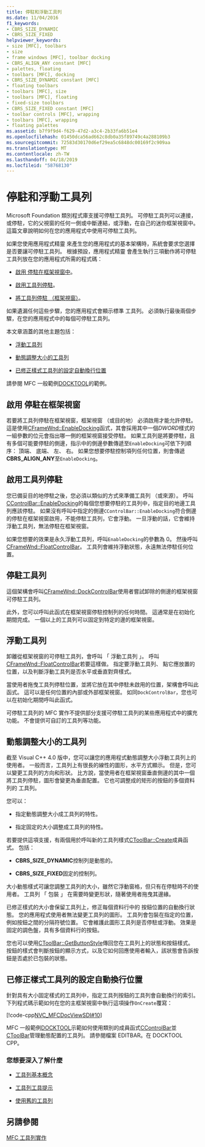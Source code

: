 ```yaml
---
title: 停駐和浮動工具列
ms.date: 11/04/2016
f1_keywords:
- CBRS_SIZE_DYNAMIC
- CBRS_SIZE_FIXED
helpviewer_keywords:
- size [MFC], toolbars
- size
- frame windows [MFC], toolbar docking
- CBRS_ALIGN_ANY constant [MFC]
- palettes, floating
- toolbars [MFC], docking
- CBRS_SIZE_DYNAMIC constant [MFC]
- floating toolbars
- toolbars [MFC], size
- toolbars [MFC], floating
- fixed-size toolbars
- CBRS_SIZE_FIXED constant [MFC]
- toolbar controls [MFC], wrapping
- toolbars [MFC], wrapping
- floating palettes
ms.assetid: b7f9f9d4-f629-47d2-a3c4-2b33fa6b51e4
ms.openlocfilehash: 01450dca56ad662c8db0a35f89749c4a288109b3
ms.sourcegitcommit: 72583d30170d6ef29ea5c6848dc00169f2c909aa
ms.translationtype: MT
ms.contentlocale: zh-TW
ms.lasthandoff: 04/18/2019
ms.locfileid: "58768130"
---
```

# <a name="docking-and-floating-toolbars"></a>停駐和浮動工具列

Microsoft Foundation 類別程式庫支援可停駐工具列。 可停駐工具列可以連接，或停駐，它的父視窗的任何一側或中斷連結，或浮動，在自己的迷你框架視窗中。 這篇文章說明如何在您的應用程式中使用可停駐工具列。

如果您使用應用程式精靈 來產生您的應用程式的基本架構時，系統會要求您選擇是否要讓可停駐工具列。 根據預設，應用程式精靈 會產生執行三項動作將可停駐工具列放在您的應用程式所需的程式碼：

- [啟用 停駐在框架視窗中](#_core_enabling_docking_in_a_frame_window)。

- [啟用工具列停駐](#_core_enabling_docking_for_a_toolbar)。

- [將工具列停駐 （框架視窗）](#_core_docking_the_toolbar)。

如果遺漏任何這些步驟，您的應用程式會顯示標準 工具列。 必須執行最後兩個步驟，在您的應用程式中的每個可停駐工具列。

本文章涵蓋的其他主題包括：

- [浮動工具列](#_core_floating_the_toolbar)

- [動態調整大小的工具列](#_core_dynamically_resizing_the_toolbar)

- [已修正樣式工具列的設定自動換行位置](#_core_setting_wrap_positions_for_a_fixed_style_toolbar)

請參閱 MFC 一般範例[DOCKTOOL](../overview/visual-cpp-samples.md)的範例。

##  <a name="_core_enabling_docking_in_a_frame_window"></a> 啟用 停駐在框架視窗

若要將工具列停駐在框架視窗，框架視窗 （或目的地） 必須啟用才能允許停駐。 這是使用[CFrameWnd::EnableDocking](../mfc/reference/cframewnd-class.md#enabledocking)函式，其會採用其中一個*DWORD*樣式的一組參數的位元會指出哪一側的框架視窗接受停駐。 如果工具列是將要停駐，且有多個可能要停駐的側邊，指示中的側邊參數傳遞至`EnableDocking`可依下列順序： 頂端、 底端、 左、 右。 如果您想要停駐控制項列任何位置，則會傳遞**CBRS_ALIGN_ANY**至`EnableDocking`。

##  <a name="_core_enabling_docking_for_a_toolbar"></a> 啟用工具列停駐

您已備妥目的地停駐之後，您必須以類似的方式來準備工具列 （或來源）。 呼叫[CControlBar::EnableDocking](../mfc/reference/ccontrolbar-class.md#enabledocking)的每個您想要停駐的工具列中，指定目的地邊工具列應該停駐。 如果沒有呼叫中指定的側邊`CControlBar::EnableDocking`符合側邊的停駐在框架視窗啟用，不能停駐工具列，它會浮動。 一旦浮動的話，它會維持浮動工具列，無法停駐在框架視窗。

如果您想要的效果是永久浮動工具列，呼叫`EnableDocking`的參數為 0。 然後呼叫[CFrameWnd::FloatControlBar](../mfc/reference/cframewnd-class.md#floatcontrolbar)。 工具列會維持浮動狀態，永遠無法停駐任何位置。

##  <a name="_core_docking_the_toolbar"></a> 停駐工具列

這個架構會呼叫[CFrameWnd::DockControlBar](../mfc/reference/cframewnd-class.md#dockcontrolbar)使用者嘗試卸除的側邊的框架視窗可停駐工具列。

此外，您可以呼叫此函式在框架視窗停駐控制列的任何時間。 這通常是在初始化期間完成。 一個以上的工具列可以固定到特定的邊的框架視窗。

##  <a name="_core_floating_the_toolbar"></a> 浮動工具列

卸離從框架視窗的可停駐工具列，會呼叫 「 浮動工具列 」。 呼叫[CFrameWnd::FloatControlBar](../mfc/reference/cframewnd-class.md#floatcontrolbar)若要這樣做。 指定要浮動工具列、 點它應放置的位置，以及判斷浮動工具列是否水平或垂直對齊樣式。

當使用者拖曳工具列停駐位置，並將它放在其中停駐未啟用的位置，架構會呼叫此函式。 這可以是任何位置的內部或外部框架視窗。 如同`DockControlBar`，您也可以在初始化期間呼叫此函式。

可停駐工具列的 MFC 實作不提供部分支援可停駐工具列的某些應用程式中的擴充功能。 不會提供可自訂的工具列等功能。

##  <a name="_core_dynamically_resizing_the_toolbar"></a> 動態調整大小的工具列

截至 Visual C++ 4.0 版中，您可以讓您的應用程式動態調整大小浮動工具列上的使用者。 一般而言，工具列上有很長的線性的圖形，水平方式顯示。 但是，您可以變更工具列的方向和形狀。 比方說，當使用者在框架視窗垂直側邊的其中一個將工具列停駐，圖形會變更為垂直配置。 它也可調整成的矩形的按鈕的多個資料列的 工具列。

您可以：

- 指定動態調整大小成工具列的特性。

- 指定固定的大小調整成工具列的特性。

若要提供這項支援，有兩個用於呼叫新的工具列樣式[CToolBar::Create](../mfc/reference/ctoolbar-class.md#create)成員函式。 包括：

- **CBRS_SIZE_DYNAMIC**控制列是動態的。

- **CBRS_SIZE_FIXED**固定的控制列。

大小動態樣式可讓您調整工具列的大小，雖然它浮動窗格，但只有在停駐時不的使用者。 工具列 「 包裝 」 在需要時變更形狀，隨著使用者拖曳其邊緣。

已修正樣式的大小會保留工具列上，修正每個資料行中的 按鈕位置的自動換行狀態。 您的應用程式使用者無法變更工具列的圖形。 工具列會包裝在指定的位置，例如按鈕之間的分隔符號位置。 它會維護此圖形工具列是否停駐或浮動。 效果是固定的調色盤，具有多個資料行的按鈕。

您也可以使用[CToolBar::GetButtonStyle](../mfc/reference/ctoolbar-class.md#getbuttonstyle)傳回您在工具列上的狀態和按鈕樣式。 按鈕的樣式會判斷按鈕的顯示方式，以及它如何回應使用者輸入，該狀態會告訴按鈕是否處於已包裝的狀態。

##  <a name="_core_setting_wrap_positions_for_a_fixed_style_toolbar"></a> 已修正樣式工具列的設定自動換行位置

針對具有大小固定樣式的工具列中，指定工具列按鈕的工具列會自動換行的索引。 下列程式碼示範如何在您的主框架視窗中執行這項操作`OnCreate`覆寫：

[!code-cpp[NVC_MFCDocViewSDI#10](../mfc/codesnippet/cpp/docking-and-floating-toolbars_1.cpp)]

MFC 一般範例[DOCKTOOL](../overview/visual-cpp-samples.md)示範如何使用類別的成員函式[CControlBar](../mfc/reference/ccontrolbar-class.md)並[CToolBar](../mfc/reference/ctoolbar-class.md)管理動態配置的工具列。 請參閱檔案 EDITBAR。在 DOCKTOOL CPP。

### <a name="what-do-you-want-to-know-more-about"></a>您想要深入了解什麼

- [工具列基本概念](../mfc/toolbar-fundamentals.md)

- [工具列工具提示](../mfc/toolbar-tool-tips.md)

- [使用舊的工具列](../mfc/using-your-old-toolbars.md)

## <a name="see-also"></a>另請參閱

[MFC 工具列實作](../mfc/mfc-toolbar-implementation.md)
